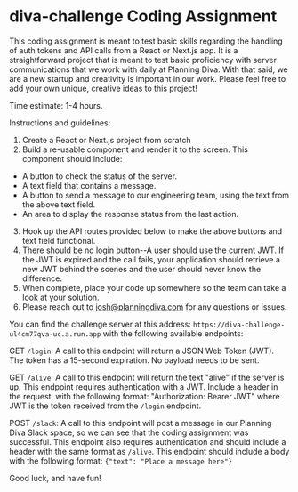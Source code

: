 # diva-challenge Coding Assignment

This coding assignment is meant to test basic skills regarding the handling of auth tokens and API calls from a React or Next.js app.
It is a straightforward project that is meant to test basic proficiency with server communications that we work with daily at Planning Diva.
With that said, we are a new startup and creativity is important in our work.  Please feel free to add your own unique, creative ideas to this
project!

Time estimate:  1-4 hours.

Instructions and guidelines:
1. Create a React or Next.js project from scratch
2. Build a re-usable component and render it to the screen.  This component should include:
 - A button to check the status of the server.
 - A text field that contains a message.
 - A button to send a message to our engineering team, using the text from the above text field.
 - An area to display the response status from the last action.
3. Hook up the API routes provided below to make the above buttons and text field functional.
4. There should be no login button--A user should use the current JWT.  If the JWT is expired and the call fails, your application should retrieve a
new JWT behind the scenes and the user should never know the difference.
5. When complete, place your code up somewhere so the team can take a look at your solution.
6. Please reach out to josh@planningdiva.com for any questions or issues.


You can find the challenge server at this address:  `https://diva-challenge-ul4cm77qva-uc.a.run.app` with the following available endpoints:

GET `/login`:  A call to this endpoint will return a JSON Web Token (JWT).  The token has a 15-second expiration.  No payload needs to be sent.

GET `/alive`:  A call to this endpoint will return the text "alive" if the server is up.  This endpoint requires authentication with a JWT.  Include
a header in the request, with the following format:  "Authorization: Bearer JWT" where JWT is the token received from the `/login` endpoint.

POST `/slack`:  A call to this endpoint will post a message in our Planning Diva Slack space, so we can see that the coding assignment was successful.
This endpoint also requires authentication and should include a header with the same format as `/alive`.  This endpoint should include a body with the following format:  `{"text": "Place a message here"}`
 
 Good luck, and have fun!
